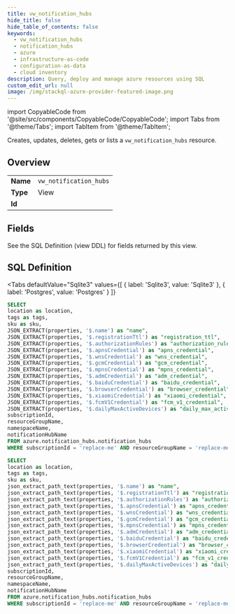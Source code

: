 ```yaml
--- 
title: vw_notification_hubs
hide_title: false
hide_table_of_contents: false
keywords:
  - vw_notification_hubs
  - notification_hubs
  - azure
  - infrastructure-as-code
  - configuration-as-data
  - cloud inventory
description: Query, deploy and manage azure resources using SQL
custom_edit_url: null
image: /img/stackql-azure-provider-featured-image.png
---
```


import CopyableCode from '@site/src/components/CopyableCode/CopyableCode';
import Tabs from '@theme/Tabs';
import TabItem from '@theme/TabItem';

Creates, updates, deletes, gets or lists a <code>vw_notification_hubs</code> resource.

## Overview
<table><tbody>
<tr><td><b>Name</b></td><td><code>vw_notification_hubs</code></td></tr>
<tr><td><b>Type</b></td><td>View</td></tr>
<tr><td><b>Id</b></td><td><CopyableCode code="azure.notification_hubs.vw_notification_hubs" /></td></tr>
</tbody></table>

## Fields

See the SQL Definition (view DDL) for fields returned by this view.

## SQL Definition

<Tabs
defaultValue="Sqlite3"
values={[
{ label: 'Sqlite3', value: 'Sqlite3' },
{ label: 'Postgres', value: 'Postgres' }
]}
>
<TabItem value="Sqlite3">

```sql
SELECT
location as location,
tags as tags,
sku as sku,
JSON_EXTRACT(properties, '$.name') as "name",
JSON_EXTRACT(properties, '$.registrationTtl') as "registration_ttl",
JSON_EXTRACT(properties, '$.authorizationRules') as "authorization_rules",
JSON_EXTRACT(properties, '$.apnsCredential') as "apns_credential",
JSON_EXTRACT(properties, '$.wnsCredential') as "wns_credential",
JSON_EXTRACT(properties, '$.gcmCredential') as "gcm_credential",
JSON_EXTRACT(properties, '$.mpnsCredential') as "mpns_credential",
JSON_EXTRACT(properties, '$.admCredential') as "adm_credential",
JSON_EXTRACT(properties, '$.baiduCredential') as "baidu_credential",
JSON_EXTRACT(properties, '$.browserCredential') as "browser_credential",
JSON_EXTRACT(properties, '$.xiaomiCredential') as "xiaomi_credential",
JSON_EXTRACT(properties, '$.fcmV1Credential') as "fcm_v1_credential",
JSON_EXTRACT(properties, '$.dailyMaxActiveDevices') as "daily_max_active_devices",
subscriptionId,
resourceGroupName,
namespaceName,
notificationHubName
FROM azure.notification_hubs.notification_hubs
WHERE subscriptionId = 'replace-me' AND resourceGroupName = 'replace-me' AND namespaceName = 'replace-me';
```

</TabItem>
<TabItem value="Postgres">

```sql
SELECT
location as location,
tags as tags,
sku as sku,
json_extract_path_text(properties, '$.name') as "name",
json_extract_path_text(properties, '$.registrationTtl') as "registration_ttl",
json_extract_path_text(properties, '$.authorizationRules') as "authorization_rules",
json_extract_path_text(properties, '$.apnsCredential') as "apns_credential",
json_extract_path_text(properties, '$.wnsCredential') as "wns_credential",
json_extract_path_text(properties, '$.gcmCredential') as "gcm_credential",
json_extract_path_text(properties, '$.mpnsCredential') as "mpns_credential",
json_extract_path_text(properties, '$.admCredential') as "adm_credential",
json_extract_path_text(properties, '$.baiduCredential') as "baidu_credential",
json_extract_path_text(properties, '$.browserCredential') as "browser_credential",
json_extract_path_text(properties, '$.xiaomiCredential') as "xiaomi_credential",
json_extract_path_text(properties, '$.fcmV1Credential') as "fcm_v1_credential",
json_extract_path_text(properties, '$.dailyMaxActiveDevices') as "daily_max_active_devices",
subscriptionId,
resourceGroupName,
namespaceName,
notificationHubName
FROM azure.notification_hubs.notification_hubs
WHERE subscriptionId = 'replace-me' AND resourceGroupName = 'replace-me' AND namespaceName = 'replace-me';
```

</TabItem>
</Tabs>
